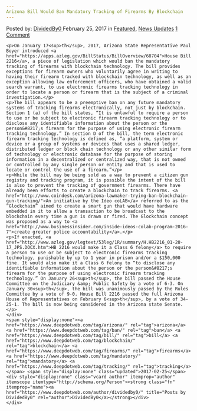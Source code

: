 ```yaml
---
Arizona Bill Would Ban Mandatory Tracking of Firearms By Blockchain
---
```

<article class="post-listing post-18331 post type-post status-publish format-standard has-post-thumbnail hentry  tag-arizona tag-ban tag-bill tag-blockchain tag-firearms tag-mandatory tag-tracking">
    <div class="post-inner">
        <span>Posted by: <a href="https://www.deepdotweb.com/author/dividedby0/" title="">DividedBy0 </a></span>
    <span>February 25, 2017</span>
    <span>in <a href="https://www.deepdotweb.com/category/deepdot-news/" rel="category tag">Featured</a>, <a href="https://www.deepdotweb.com/category/news-updates/" rel="category tag">News Updates</a></span>
    <span><a href="https://www.deepdotweb.com/2017/02/25/arizona-bill-ban-mandatory-tracking-firearms-blockchain/#comments">1 Comment</a></span>
    </p>
    <div class="clear"></div>
    
    <p>On January 17<sup>th</sup>, 2017, Arizona State Representative Paul Boyer introduced <a href="https://apps.azleg.gov/BillStatus/BillOverview/68704">House Bill 2216</a>, a piece of legislation which would ban the mandatory tracking of firearms with blockchain technology. The bill provides exceptions for firearm owners who voluntarily agree in writing to having their firearm tracked with blockchain technology, as well as an exception allowing law enforcement officers, who have obtained a valid search warrant, to use electronic firearms tracking technology in order to locate a person or firearm that is the subject of a criminal investigation.</p>
    <p>The bill appears to be a preemptive ban on any future mandatory systems of tracking firearms electronically, not just by blockchain. Section 1 (a) of the bill states, “It is unlawful to require a person to use or be subject to electronic firearm tracking technology or to disclose any identifiable information about the person or the person&#8217;s firearm for the purpose of using electronic firearm tracking technology.” In section D of the bill, the term electronic firearm tracking technology is defined as, “a platform, system or device or a group of systems or devices that uses a shared ledger, distributed ledger or block chain technology or any other similar form of technology or electronic database for the purpose of storing information in a decentralized or centralized way, that is not owned or controlled by any single person or entity and that is used to locate or control the use of a firearm.”</p>
    <p>While the bill may be being sold as a way to prevent a citizen gun registry and tracking program, it is possible the intent of the bill is also to prevent the tracking of government firearms. There have already been efforts to create a blockchain to track firearms. <a href="http://www.coindesk.com/arizona-lawmaker-trying-ban-blockchain-gun-tracking/">An initiative by the Ideo coLAB</a> referred to as the “Glockchain” aimed to create a smart gun that would have hardware embedded in it to allow a transaction to be broadcast to the blockchain every time a gun is drawn or fired. The Glockchain concept was proposed as a way to <a href="http://www.businessinsider.com/inside-ideos-colab-program-2016-7">create greater police accountability</a>.</p>
    <p>If enacted, <a href="http://www.azleg.gov/legtext/53leg/1R/summary/H.HB2216_01-20-17_JPS.DOCX.htm">HB 2216 would make it a Class 6 felony</a> to require a person to use or be subject to electronic firearms tracking technology, punishable by up to 1 year in prison and/or a $150,000 fine. It would also make it a Class 6 felony to “to disclose any identifiable information about the person or the person&#8217;s firearm for the purpose of using electronic firearm tracking technology.” On January 26<sup>th</sup>, the bill passed the House Committee on the Judiciary &amp; Public Safety by a vote of 6-3. On January 30<sup>th</sup>, the bill was unanimously passed by the Rules Committee by a vote of 9-0. House Bill 2216 passed the full Arizona House of Representatives on February 6<sup>th</sup>, by a vote of 34-25-1. The bill is now being considered in the Arizona state Senate.</p>
    </div>
    <span style="display:none"><a href="https://www.deepdotweb.com/tag/arizona/" rel="tag">arizona</a> <a href="https://www.deepdotweb.com/tag/ban/" rel="tag">ban</a> <a href="https://www.deepdotweb.com/tag/bill/" rel="tag">bill</a> <a href="https://www.deepdotweb.com/tag/blockchain/" rel="tag">blockchain</a> <a href="https://www.deepdotweb.com/tag/firearms/" rel="tag">firearms</a> <a href="https://www.deepdotweb.com/tag/mandatory/" rel="tag">mandatory</a> <a href="https://www.deepdotweb.com/tag/tracking/" rel="tag">tracking</a></span> <span style="display:none" class="updated">2017-02-25</span>
    <div style="display:none" class="vcard author" itemprop="author" itemscope itemtype="http://schema.org/Person"><strong class="fn" itemprop="name"><a href="https://www.deepdotweb.com/author/dividedby0/" title="Posts by DividedBy0" rel="author">DividedBy0</a></strong></div>
    </div>
</article>

